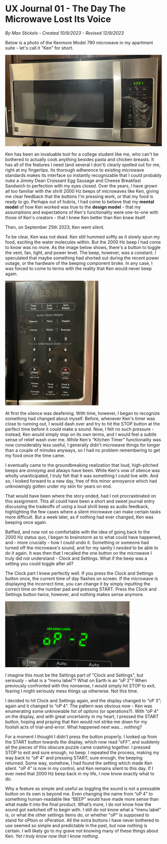 # UX Journal 01 - The Day The Microwave Lost Its Voice

*By Max Stickels - Created 10/9/2023 - Revised 12/9/2023*

Below is a photo of the Kenmore Model 790 microwave in my apartment suite - let's call it "Ken" for short.

<img src="../assets/m1.JPEG" width="600">

Ken has been an invaluable tool for a college student like me, who can't be bothered to actually cook anything besides pasta and chicken breasts. It has all of the features I need (and several I don't) clearly spelled out for me, right at my fingertips. Its thorough adherence to existing microwave standards makes its interface so instantly recognizable that I could probably nuke a Jimmy Dean Croissant Egg Sausage and Cheese Breakfast Sandwich to perfection with my eyes closed. Over the years, I have grown all too familiar with the shrill 2000 Hz beeps of microwaves like Ken, giving me clear feedback that the buttons I'm pressing work, or that my food is ready to go. Perhaps out of hubris, I had come to believe that my **mental model** of how Ken worked was true to the **design model** - that my assumptions and expectations of Ken's functionality were one-to-one with those of Ken's creators - that I knew Ken better than Ken knew itself.

Then, on September 25th 2023, Ken went silent.

To be clear, Ken was not dead. Ken still hummed softly as it slowly spun my food, exciting the water molecules within. But the 2000 Hz beep I had come to know was no more. As the image below shows, there's a button to toggle the vent, fan, light, and power level. The beep, however, was a constant. I speculated that maybe something had shorted out during the recent power outage, or the hardware of the beeping component broke. In any case, I was forced to come to terms with the reality that Ken would never beep again.

<img src="../assets/m2.JPEG" width="300">

At first the silence was deafening. With time, however, I began to recognize something had changed about myself. Before, whenever Ken's timer was close to running out, I would dash over and try to hit the STOP button at the perfect time before it could make a sound. Now, I felt no such pressure - instead, Ken would simply stop on its own terms, and I would feel a subtle sense of relief wash over me. While Ken's “Kitchen Timer” functionality was now considerably less useful, I generally didn't microwave things for longer than a couple of minutes anyways, so I had no problem remembering to get my food once the time came.

I eventually came to the groundbreaking realization that loud, high-pitched beeps are *annoying* and always have been. While Ken's vow of silence was wholly unanticipated, I truly felt that it was something I could live with. And so, I looked forward to a new day, free of this minor annoyance which had unknowingly gotten under my skin for years on end.

That would have been where the story ended, had I not procrastinated on this assignment. This all could have been a short and sweet journal entry discussing the tradeoffs of using a loud shrill beep as audio feedback, highlighting the few cases where a silent microwave can make certain tasks more difficult. But a week later, as if nothing had ever changed, Ken was beeping once again.

Baffled, and now not so comfortable with the idea of going back to the 2000 Hz status quo, I began to brainstorm as to what could have happened, and - more crucially - how I could undo it. Something or someone had turned off the microwave's sound, and for my sanity I *needed* to be able to do it again. It was then that I recalled the one button on the microwave I truly did not understand - Clock and Settings. What if the beep was a setting you could toggle after all?

The Clock part I knew perfectly well. If you press the Clock and Settings button once, the current time of day flashes on screen. If the microwave is displaying the incorrect time, you can change it by simply inputting the correct time on the number pad and pressing START. Press the Clock and Settings button twice, however, and nothing makes sense anymore.

<img src="../assets/m3.JPEG" width="400">

I imagine this must be the Settings part of "Clock and Settings", but seriously - what is a “menu label”? What on Earth is an “oP 2”? When previously confronted with this nonsense, I would simply hit STOP to exit, fearing I might seriously mess things up otherwise. Not this time.

I decided to hit Clock and Settings again, and the display changed to “oP 3”; again and it changed to “oP 4”. The pattern was obvious now - Ken was enumerating some unknowable list of options (or operations?). With “oP 4” on the display, and with great uncertainty in my heart, I pressed the START button, hoping and praying that Ken would not strike me down for my foolish acts of trial-and-error. What happened next was… nothing?

For a moment I thought I didn’t press the button properly. I looked up from the START button towards the display, which now read “oFF”, and suddenly all the pieces of this obscure puzzle came crashing together. I pressed STOP to exit and sure enough, no beep. I repeated the process, making my way back to "oP 4" and pressing START; sure enough, the beeping returned. Some way, somehow, I had found the setting which made Ken silent. "oP 4" is now in my control, and Ken remains silent to this day. If I ever need that 2000 Hz beep back in my life, I now know exactly what to do. 

Why a feature as simple and useful as toggling the sound is not a pressable button on its own is beyond me. Even changing the name from “oP 4” to something human-readable like “BEEP” would have made more sense than what made it into the final product. What’s more, I do not know how the sound got switched off to begin with. I still do not know what a “menu label” is, or what the other settings items do, or whether "oP" is supposed to stand for oPtion or oPeration. All the extra buttons I have never bothered to use seemed so simple and predictable in the past, but now nothing is certain. I will likely go to my grave not knowing many of these things about Ken. *Yet I truly know now that I know nothing.*
